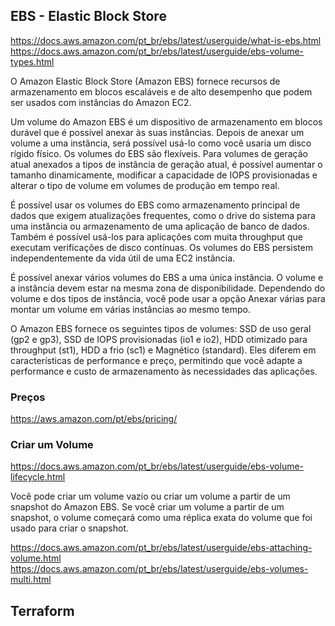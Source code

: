 
## EBS - Elastic Block Store

<https://docs.aws.amazon.com/pt_br/ebs/latest/userguide/what-is-ebs.html>\
<https://docs.aws.amazon.com/pt_br/ebs/latest/userguide/ebs-volume-types.html>

O Amazon Elastic Block Store (Amazon EBS) fornece recursos de armazenamento em blocos escaláveis e de alto desempenho que podem ser usados com instâncias do Amazon EC2. 

Um volume do Amazon EBS é um dispositivo de armazenamento em blocos durável que é possível anexar às suas instâncias. Depois de anexar um volume a uma instância, será possível usá-lo como você usaria um disco rígido físico. Os volumes do EBS são flexíveis. Para volumes de geração atual anexados a tipos de instância de geração atual, é possível aumentar o tamanho dinamicamente, modificar a capacidade de IOPS provisionadas e alterar o tipo de volume em volumes de produção em tempo real.

É possível usar os volumes do EBS como armazenamento principal de dados que exigem atualizações frequentes, como o drive do sistema para uma instância ou armazenamento de uma aplicação de banco de dados. Também é possível usá-los para aplicações com muita throughput que executam verificações de disco contínuas. Os volumes do EBS persistem independentemente da vida útil de uma EC2 instância.

É possível anexar vários volumes do EBS a uma única instância. O volume e a instância devem estar na mesma zona de disponibilidade. Dependendo do volume e dos tipos de instância, você pode usar a opção Anexar várias para montar um volume em várias instâncias ao mesmo tempo.

O Amazon EBS fornece os seguintes tipos de volumes: SSD de uso geral (gp2 e gp3), SSD de IOPS provisionadas (io1 e io2), HDD otimizado para throughput (st1), HDD a frio (sc1) e Magnético (standard). Eles diferem em características de performance e preço, permitindo que você adapte a performance e custo de armazenamento às necessidades das aplicações.

### Preços

<https://aws.amazon.com/pt/ebs/pricing/>

### Criar um Volume

<https://docs.aws.amazon.com/pt_br/ebs/latest/userguide/ebs-volume-lifecycle.html>

Você pode criar um volume vazio ou criar um volume a partir de um snapshot do Amazon EBS. Se você criar um volume a partir de um snapshot, o volume começará como uma réplica exata do volume que foi usado para criar o snapshot.

<https://docs.aws.amazon.com/pt_br/ebs/latest/userguide/ebs-attaching-volume.html>\
<https://docs.aws.amazon.com/pt_br/ebs/latest/userguide/ebs-volumes-multi.html>


## Terraform
